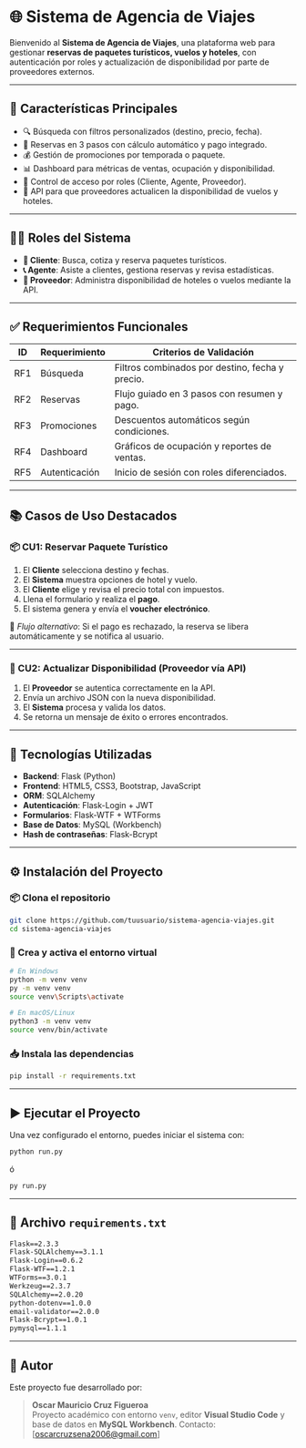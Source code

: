 # 🌐 Sistema de Agencia de Viajes

Bienvenido al **Sistema de Agencia de Viajes**, una plataforma web para gestionar **reservas de paquetes turísticos, vuelos y hoteles**, con autenticación por roles y actualización de disponibilidad por parte de proveedores externos.

---

## 🚀 Características Principales

- 🔍 Búsqueda con filtros personalizados (destino, precio, fecha).
- 🛫 Reservas en 3 pasos con cálculo automático y pago integrado.
- 💰 Gestión de promociones por temporada o paquete.
- 📊 Dashboard para métricas de ventas, ocupación y disponibilidad.
- 👥 Control de acceso por roles (Cliente, Agente, Proveedor).
- 🔄 API para que proveedores actualicen la disponibilidad de vuelos y hoteles.

---

## 👨‍💻 Roles del Sistema

- **🧳 Cliente**: Busca, cotiza y reserva paquetes turísticos.
- **📞 Agente**: Asiste a clientes, gestiona reservas y revisa estadísticas.
- **🏨 Proveedor**: Administra disponibilidad de hoteles o vuelos mediante la API.

---

## ✅ Requerimientos Funcionales

| ID   | Requerimiento                          | Criterios de Validación                                   |
|------|----------------------------------------|-----------------------------------------------------------|
| RF1  | Búsqueda                               | Filtros combinados por destino, fecha y precio.           |
| RF2  | Reservas                               | Flujo guiado en 3 pasos con resumen y pago.               |
| RF3  | Promociones                            | Descuentos automáticos según condiciones.                 |
| RF4  | Dashboard                              | Gráficos de ocupación y reportes de ventas.               |
| RF5  | Autenticación                          | Inicio de sesión con roles diferenciados.                 |

---

## 📚 Casos de Uso Destacados

### 📦 CU1: Reservar Paquete Turístico

1. El **Cliente** selecciona destino y fechas.
2. El **Sistema** muestra opciones de hotel y vuelo.
3. El **Cliente** elige y revisa el precio total con impuestos.
4. Llena el formulario y realiza el **pago**.
5. El sistema genera y envía el **voucher electrónico**.

🔁 *Flujo alternativo*: Si el pago es rechazado, la reserva se libera automáticamente y se notifica al usuario.

---

### 🔄 CU2: Actualizar Disponibilidad (Proveedor vía API)

1. El **Proveedor** se autentica correctamente en la API.
2. Envía un archivo JSON con la nueva disponibilidad.
3. El **Sistema** procesa y valida los datos.
4. Se retorna un mensaje de éxito o errores encontrados.

---

## 🧪 Tecnologías Utilizadas

- **Backend**: Flask (Python)
- **Frontend**: HTML5, CSS3, Bootstrap, JavaScript
- **ORM**: SQLAlchemy
- **Autenticación**: Flask-Login + JWT
- **Formularios**: Flask-WTF + WTForms
- **Base de Datos**: MySQL (Workbench)
- **Hash de contraseñas**: Flask-Bcrypt

---

## ⚙️ Instalación del Proyecto

### 📦 Clona el repositorio

```bash
git clone https://github.com/tuusuario/sistema-agencia-viajes.git
cd sistema-agencia-viajes
```

### 🧰 Crea y activa el entorno virtual

```bash
# En Windows
python -m venv venv
py -m venv venv
source venv\Scripts\activate

# En macOS/Linux
python3 -m venv venv
source venv/bin/activate
```

### 📥 Instala las dependencias

```bash
pip install -r requirements.txt
```

---

## ▶️ Ejecutar el Proyecto

Una vez configurado el entorno, puedes iniciar el sistema con:

```bash
python run.py
```

ó

```bash
py run.py
```

---

## 📄 Archivo `requirements.txt`

```txt
Flask==2.3.3
Flask-SQLAlchemy==3.1.1
Flask-Login==0.6.2
Flask-WTF==1.2.1
WTForms==3.0.1
Werkzeug==2.3.7
SQLAlchemy==2.0.20
python-dotenv==1.0.0
email-validator==2.0.0
Flask-Bcrypt==1.0.1
pymysql==1.1.1
```

---

## 👤 Autor

Este proyecto fue desarrollado por:

> **Oscar Mauricio Cruz Figueroa**  
> Proyecto académico con entorno `venv`, editor **Visual Studio Code** y base de datos en **MySQL Workbench**.
> Contacto: [oscarcruzsena2006@gmail.com]      

